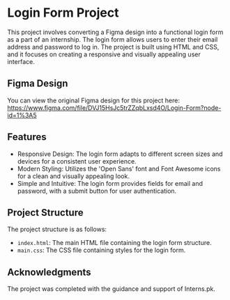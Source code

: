 # Login Form Project

This project involves converting a Figma design into a functional login form as a part of an internship. The login form allows users to enter their email address and password to log in. The project is built using HTML and CSS, and it focuses on creating a responsive and visually appealing user interface.

## Figma Design

You can view the original Figma design for this project here:  https://www.figma.com/file/DVJ15HsJc5trZZqbLxsd4O/Login-Form?node-id=1%3A5

## Features

- Responsive Design: The login form adapts to different screen sizes and devices for a consistent user experience.
- Modern Styling: Utilizes the 'Open Sans' font and Font Awesome icons for a clean and visually appealing look.
- Simple and Intuitive: The login form provides fields for email and password, with a submit button for user authentication.

## Project Structure

The project structure is as follows:

- `index.html`: The main HTML file containing the login form structure.
- `main.css`: The CSS file containing styles for the login form.

## Acknowledgments

The project was completed with the guidance and support of Interns.pk.


